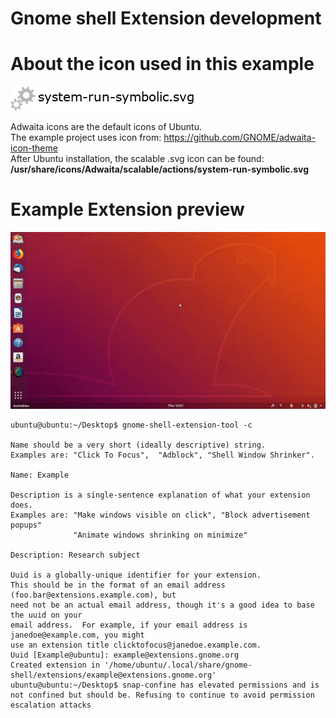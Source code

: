 # Gnome shell Extension development


# About the icon used in this example
![system-run-symbolic](system-run-symbolic.png)

Adwaita icons are the default icons of Ubuntu.  
The example project uses icon from: https://github.com/GNOME/adwaita-icon-theme    
After Ubuntu installation, the scalable .svg icon can be found: **/usr/share/icons/Adwaita/scalable/actions/system-run-symbolic.svg**


# Example Extension preview
![Gnome Extension example](example-preview.gif)



```
ubuntu@ubuntu:~/Desktop$ gnome-shell-extension-tool -c

Name should be a very short (ideally descriptive) string.
Examples are: "Click To Focus",  "Adblock", "Shell Window Shrinker".

Name: Example

Description is a single-sentence explanation of what your extension does.
Examples are: "Make windows visible on click", "Block advertisement popups"
              "Animate windows shrinking on minimize"

Description: Research subject

Uuid is a globally-unique identifier for your extension.
This should be in the format of an email address (foo.bar@extensions.example.com), but
need not be an actual email address, though it's a good idea to base the uuid on your
email address.  For example, if your email address is janedoe@example.com, you might
use an extension title clicktofocus@janedoe.example.com.
Uuid [Example@ubuntu]: example@extensions.gnome.org
Created extension in '/home/ubuntu/.local/share/gnome-shell/extensions/example@extensions.gnome.org'
ubuntu@ubuntu:~/Desktop$ snap-confine has elevated permissions and is not confined but should be. Refusing to continue to avoid permission escalation attacks
```

